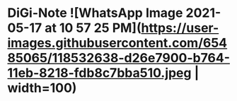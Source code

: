 # DiGi-Note ![WhatsApp Image 2021-05-17 at 10 57 25 PM](https://user-images.githubusercontent.com/65485065/118532638-d26e7900-b764-11eb-8218-fdb8c7bba510.jpeg | width=100)


